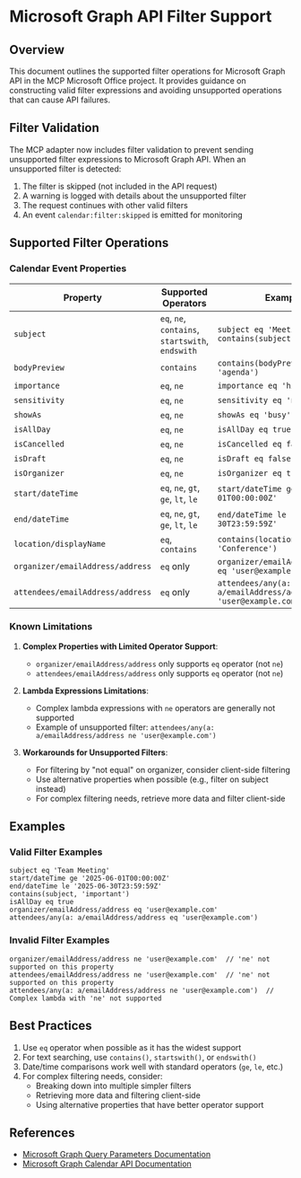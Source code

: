 # Microsoft Graph API Filter Support

## Overview

This document outlines the supported filter operations for Microsoft Graph API in the MCP Microsoft Office project. It provides guidance on constructing valid filter expressions and avoiding unsupported operations that can cause API failures.

## Filter Validation

The MCP adapter now includes filter validation to prevent sending unsupported filter expressions to Microsoft Graph API. When an unsupported filter is detected:

1. The filter is skipped (not included in the API request)
2. A warning is logged with details about the unsupported filter
3. The request continues with other valid filters
4. An event `calendar:filter:skipped` is emitted for monitoring

## Supported Filter Operations

### Calendar Event Properties

| Property | Supported Operators | Examples |
|----------|---------------------|----------|
| `subject` | `eq`, `ne`, `contains`, `startswith`, `endswith` | `subject eq 'Meeting'`<br>`contains(subject, 'important')` |
| `bodyPreview` | `contains` | `contains(bodyPreview, 'agenda')` |
| `importance` | `eq`, `ne` | `importance eq 'high'` |
| `sensitivity` | `eq`, `ne` | `sensitivity eq 'normal'` |
| `showAs` | `eq`, `ne` | `showAs eq 'busy'` |
| `isAllDay` | `eq`, `ne` | `isAllDay eq true` |
| `isCancelled` | `eq`, `ne` | `isCancelled eq false` |
| `isDraft` | `eq`, `ne` | `isDraft eq false` |
| `isOrganizer` | `eq`, `ne` | `isOrganizer eq true` |
| `start/dateTime` | `eq`, `ne`, `gt`, `ge`, `lt`, `le` | `start/dateTime ge '2025-06-01T00:00:00Z'` |
| `end/dateTime` | `eq`, `ne`, `gt`, `ge`, `lt`, `le` | `end/dateTime le '2025-06-30T23:59:59Z'` |
| `location/displayName` | `eq`, `contains` | `contains(location/displayName, 'Conference')` |
| `organizer/emailAddress/address` | `eq` only | `organizer/emailAddress/address eq 'user@example.com'` |
| `attendees/emailAddress/address` | `eq` only | `attendees/any(a: a/emailAddress/address eq 'user@example.com')` |

### Known Limitations

1. **Complex Properties with Limited Operator Support**:
   - `organizer/emailAddress/address` only supports `eq` operator (not `ne`)
   - `attendees/emailAddress/address` only supports `eq` operator (not `ne`)

2. **Lambda Expressions Limitations**:
   - Complex lambda expressions with `ne` operators are generally not supported
   - Example of unsupported filter: `attendees/any(a: a/emailAddress/address ne 'user@example.com')`

3. **Workarounds for Unsupported Filters**:
   - For filtering by "not equal" on organizer, consider client-side filtering
   - Use alternative properties when possible (e.g., filter on subject instead)
   - For complex filtering needs, retrieve more data and filter client-side

## Examples

### Valid Filter Examples

```
subject eq 'Team Meeting'
start/dateTime ge '2025-06-01T00:00:00Z'
end/dateTime le '2025-06-30T23:59:59Z'
contains(subject, 'important')
isAllDay eq true
organizer/emailAddress/address eq 'user@example.com'
attendees/any(a: a/emailAddress/address eq 'user@example.com')
```

### Invalid Filter Examples

```
organizer/emailAddress/address ne 'user@example.com'  // 'ne' not supported on this property
attendees/emailAddress/address ne 'user@example.com'  // 'ne' not supported on this property
attendees/any(a: a/emailAddress/address ne 'user@example.com')  // Complex lambda with 'ne' not supported
```

## Best Practices

1. Use `eq` operator when possible as it has the widest support
2. For text searching, use `contains()`, `startswith()`, or `endswith()`
3. Date/time comparisons work well with standard operators (`ge`, `le`, etc.)
4. For complex filtering needs, consider:
   - Breaking down into multiple simpler filters
   - Retrieving more data and filtering client-side
   - Using alternative properties that have better operator support

## References

- [Microsoft Graph Query Parameters Documentation](https://learn.microsoft.com/en-us/graph/query-parameters?tabs=http)
- [Microsoft Graph Calendar API Documentation](https://learn.microsoft.com/en-us/graph/api/resources/calendar?view=graph-rest-1.0)
